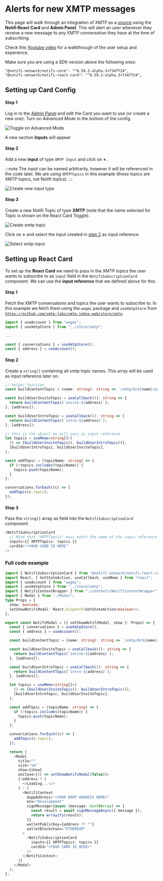# Alerts for new XMTP messages

This page will walk through an integration of XMTP as a [source](../integration-overview/alert-depth#source) using the **Notifi React Card** and **Admin Panel**. This will alert an user whenever they receive a new message to any XMTP conversation they have at the time of subscribing. 

Check this [Youtube video](https://www.youtube.com/watch?v=WqnCd-kGqzg) for a walkthrough of the user setup and experience. 

Make sure you are using a SDK version above the following ones: 

```
"@notifi-network/notifi-core": "^0.59.2-alpha.3+7347f24",
"@notifi-network/notifi-react-card": "^0.59.2-alpha.3+7347f24",
```

## Setting up Card Config 

#### Step 1 

Log in to the [Admin Panel](https://admin.dev.notifi.network) and edit the Card you want to use (or create a new one). Turn on _Advanced Mode_ in the bottom of the config. 

![Toggle on Advanced Mode](/img/xmtp-source/1.png)

A new section **Inputs** will appear

#### Step 2 

Add a new **input** of type `XMTP Input` and click on **+**. 

:::note
The input can be named arbitrarily, however it will be referenced in the code later. We are using `XMTPTopics` in this example (these topics are XMTP topics, not Notifi topics).
:::

![Create new input type](/img/xmtp-source/2.png)

#### Step 3 

Create a new Notifi Topic of type **XMTP** (note that the name selected for Topic is shown on the React Card Toggle). 

![Create xmtp topic](/img/xmtp-source/3.png)

Click on **+** and select the input created in [step 2](#step-2) as input reference. 

![Select xmtp input](/img/xmtp-source/4.png)

## Setting up React Card 

To set up the **React Card** we need to pass in the XMTP topics the user wants to subscribe to as `input` field in the `NotifiSubscriptionCard` component. We can use the **input reference** that we defined above for this. 

#### Step 1 

Fetch the XMTP conversations and topics the user wants to subscribe to. In this example we fetch them using the `wagmi` package and `useXmtpStore` from [`https://github.com/xmtp-labs/xmtp-inbox-web/store/xmtp`](https://github.com/xmtp-labs/xmtp-inbox-web/store/xmtp).

```typescript
import { useAccount } from "wagmi";
import { useXmtpStore } from "../store/xmtp";

...

const { conversations } = useXmtpStore();
const { address } = useAccount();
```

#### Step 2 

Create a `string[]` containing all xmtp topic names. This array will be used as input reference later on. 

```typescript 
// helper function 
const buildContentTopic = (name: string): string => `/xmtp/0/${name}/proto`;

const buildUserInviteTopic = useCallback((): string => {
  return buildContentTopic(`invite-${address}`);
}, [address]);

const buildUserIntroTopic = useCallback((): string => {
  return buildContentTopic(`intro-${address}`);
}, [address]);

// this is the object we will pass as input reference
let topics = useMemo<string[]>(
  () => [buildUserInviteTopic(), buildUserIntroTopic()],
  [buildUserIntroTopic, buildUserInviteTopic],
);

const addTopic = (topicName: string) => {
  if (!topics.includes(topicName)) {
    topics.push(topicName);
  }
};

conversations.forEach((c) => {
  addTopic(c.topic);
});
```

#### Step 3

Pass the `string[]` array as field into the `NotifiSubscriptionCard` component. 

```typescript
<NotifiSubscriptionCard
  // Mind that "XMTPTopics" must match the name of the input reference defined in the Admin Panel
  inputs={{ XMTPTopics: topics }}
  cardId="<YOUR CARD ID HERE"
/>
```


### Full code example 

  ```typescript
  import { NotifiSubscriptionCard } from "@notifi-network/notifi-react-card";
  import React, { SetStateAction, useCallback, useMemo } from "react";
  import { useAccount } from "wagmi";
  import { useXmtpStore } from "../store/xmtp";
  import { NotifiContextWrapper } from "./contexts/NotifiContextWrapper";
  import { Modal } from "./Modal";
  type Props = {
    show: boolean;
    setShowNotifiModal: React.Dispatch<SetStateAction<boolean>>;
  };

  export const NotifiModal = ({ setShowNotifiModal, show }: Props) => {
    const { conversations } = useXmtpStore();
    const { address } = useAccount();

    const buildContentTopic = (name: string): string => `/xmtp/0/${name}/proto`;

    const buildUserInviteTopic = useCallback((): string => {
      return buildContentTopic(`invite-${address}`);
    }, [address]);

    const buildUserIntroTopic = useCallback((): string => {
      return buildContentTopic(`intro-${address}`);
    }, [address]);

    let topics = useMemo<string[]>(
      () => [buildUserInviteTopic(), buildUserIntroTopic()],
      [buildUserIntroTopic, buildUserInviteTopic],
    );

    const addTopic = (topicName: string) => {
      if (!topics.includes(topicName)) {
        topics.push(topicName);
      }
    };

    conversations.forEach((c) => {
      addTopic(c.topic);
    });

    return (
      <Modal
        title=""
        size="sm"
        show={show}
        onClose={() => setShowNotifiModal(false)}>
        {!address ? (
          <>Loading...</>
        ) : (
          <NotifiContext
            dappAddress="<YOUR DAPP ADDRESS HERE>"
            env="Development"
            signMessage={async (message: Uint8Array) => {
              const result = await signMessageAsync({ message });
              return arrayify(result);
            }}
            walletPublicKey={address ?? ""}
            walletBlockchain="ETHEREUM"
          >
            <NotifiSubscriptionCard
              inputs={{ XMTPTopics: topics }}
              cardId="<YOUR CARD ID HERE>"
            />
          </NotifiContext>
        )}
      </Modal>
    );
  };
  ```






